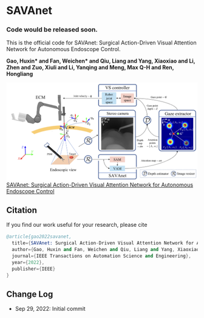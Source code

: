 # SAVAnet

### Code would be released soon.
This is the official code for SAVAnet: Surgical Action-Driven Visual Attention Network for Autonomous Endoscope Control.

**Gao, Huxin\* and Fan, Weichen\* and Qiu, Liang and Yang, Xiaoxiao and Li, Zhen and Zuo, Xiuli and Li, Yanqing and Meng, Max Q-H and Ren, Hongliang**

![image](./imgs/overview.png)
[SAVAnet: Surgical Action-Driven Visual Attention Network for Autonomous Endoscope Control](https://www.researchgate.net/publication/363686020_SAVAnet_Surgical_Action-Driven_Visual_Attention_Network_for_Autonomous_Endoscope_Control)
## Citation
If you find our work useful for your research, please cite
~~~s
@article{gao2022savanet,
  title={SAVAnet: Surgical Action-Driven Visual Attention Network for Autonomous Endoscope Control},
  author={Gao, Huxin and Fan, Weichen and Qiu, Liang and Yang, Xiaoxiao and Li, Zhen and Zuo, Xiuli and Li, Yanqing and Meng, Max Q-H and Ren, Hongliang},
  journal={IEEE Transactions on Automation Science and Engineering},
  year={2022},
  publisher={IEEE}
}
~~~

## Change Log
* Sep 29, 2022: Initial commit 